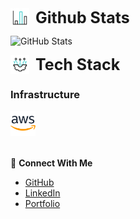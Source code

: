 <div style="font-size: 25px;font-weight: bold;display: flex; align-items:center;">
<img height="30" width="30" src="bar-chart.gif" style="padding-right: 10px;"/> Github Stats
</div>

![GitHub Stats](https://github-readme-stats.vercel.app/api/top-langs/?username=genesisbertiz&theme=default&show_icons=true&hide_border=true&layout=compact)

<div style="font-size: 25px;font-weight: bold; display: block;">
<img height="30" width="30" src="technology.gif" style="padding-right: 10px; float: left;"/> <div style="line-height: 30px;">Tech Stack</div>
</div>

### Infrastructure

<img height="40" width="40" src="image.png"/>

<div style="margin-top:2rem"></div>

🤝 **Connect With Me**

- [GitHub](https://github.com/genesisbertiz)
- [LinkedIn](https://linkedin.com/in/genesisbertiz)
- [Portfolio](https://genesisbertiz.vercel.app)
